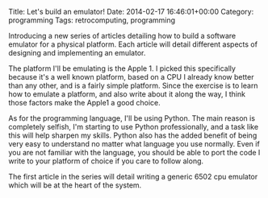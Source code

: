 Title: Let's build an emulator!
Date: 2014-02-17 16:46:01+00:00
Category: programming
Tags: retrocomputing, programming

Introducing a new series of articles detailing how to build a software
emulator for a physical platform. Each article will detail different aspects
of designing and implementing an emulator.

The platform I'll be emulating is the Apple 1. I picked this specifically
because it's a well known platform, based on a CPU I already know better than
any other, and is a fairly simple platform. Since the exercise is to learn how
to emulate a platform, and also write about it along the way, I think those
factors make the Apple1 a good choice.

As for the programming language, I'll be using Python. The main reason is
completely selfish, I'm starting to use Python professionally, and a task like
this will help sharpen my skills. Python also has the added benefit of being
very easy to understand no matter what language you use normally. Even if you
are not familiar with the language, you should be able to port the code I
write to your platform of choice if you care to follow along.

The first article in the series will detail writing a generic 6502 cpu
emulator which will be at the heart of the system.

